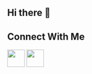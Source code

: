 ## Hi there 👋
 
<!--[![TheFlizziard GitHub stats](https://github-readme-stats.vercel.app/api/?username=TheFlizziard&show_icons=true)](https://github.com/anuraghazra/github-readme-stats)-->

<h2> Connect With Me</h2>

<a href = "https://www.linkedin.com/in/hugo-bessis/" target="_blank"><img width="40px" src="https://img.icons8.com/fluency/48/000000/linkedin.png"/></a>
<a href = "mailto:hugob6@orange.fr" target="_blank"><img width="40px" src="https://img.icons8.com/color/48/000000/apple-mail.png"/></a>

<!--
**TheFlizziard/TheFlizziard** is a ✨ _special_ ✨ repository because its `README.md` (this file) appears on your GitHub profile.

Here are some ideas to get you started:

- 🔭 I’m currently working on ...
- 🌱 I’m currently learning ...
- 👯 I’m looking to collaborate on ...
- 🤔 I’m looking for help with ...
- 💬 Ask me about ...
- 📫 How to reach me: ...
- 😄 Pronouns: ...
- ⚡ Fun fact: ...
-->
